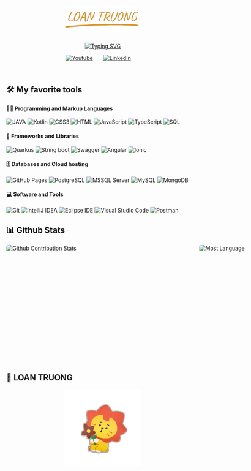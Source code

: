 
<h1 align="center"> 
  <a href="https://github.com/LOTOTRUONG">
    <img src="https://github.com/LOTOTRUONG/LOTOTRUONG/blob/main/Loan.png?raw=true" alt="LOAN TRUONG" width="40%"/>
  </a> 
</h1>
    
<p align="center">
<a href="https://git.io/typing-svg"><img src="https://readme-typing-svg.demolab.com?font=Exo+2&weight=600&size=30&duration=6000&pause=1000&color=DF9824&center=true&vCenter=true&random=false&width=480&lines=Full-Stack+web+and+app+developer;Always+learning+new+things" alt="Typing SVG" /></a>
</p>

<!-- Social icons section -->
<p align="center">
  <a href="https://www.youtube.com/channel/UCZe4DpjBktMRC9kmKmL3Nuw"><img width="45px" alt="Youtube" title="Youtube" src="https://upload.wikimedia.org/wikipedia/commons/e/ef/Youtube_logo.png"/></a>
  &#8287;&#8287;&#8287;&#8287;&#8287;
  <a href="https://www.linkedin.com/in/loto-truong/"><img width="32px" alt="LinkedIn" title="LinkedIn" src="https://upload.wikimedia.org/wikipedia/commons/thumb/8/81/LinkedIn_icon.svg/2048px-LinkedIn_icon.svg.png"/></a>
  &#8287;&#8287;&#8287;&#8287;&#8287;
</p>

<br/>
  
## 🛠️ My favorite tools

#### 👨‍💻 Programming and Markup Languages
![JAVA](https://custom-icon-badges.demolab.com/badge/Java-007396.svg?logo=java-loan&logoColor=white&labelColor=red&color=ffffff)
![Kotlin](https://img.shields.io/badge/KOTLIN-KOTLIN?logo=kotlin&logoColor=white&labelColor=%237F52FF&color=ffffff)
![CSS3](https://img.shields.io/badge/CSS-CSS?logo=css3&logoColor=white&labelColor=%231572B6&color=ffffff) 
![HTML](https://img.shields.io/badge/HTML-HTML?logo=html5&logoColor=white&labelColor=%23E34F26&color=ffffff)
![JavaScript](https://img.shields.io/badge/JavaScript-JavaScript?logo=javascript&logoColor=white&labelColor=%23F7DF1E&color=ffffff)
![TypeScript](https://img.shields.io/badge/TypeScript-TypeScript?logo=typescript&logoColor=white&labelColor=%233178C6&color=ffffff)
![SQL](https://img.shields.io/badge/SQL-SQL?logo=sqlite&logoColor=white&labelColor=%23003B57&color=ffffff)

#### 🧰 Frameworks and Libraries
![Quarkus](https://img.shields.io/badge/QUARKUS-QUARKUS?logo=quarkus&logoColor=white&labelColor=%234695EB&color=ffffff)
![String boot](https://img.shields.io/badge/StringBoot%20-%20StringBoot?logo=springboot&logoColor=white&labelColor=%236DB33F&color=ffffff)
![Swagger](https://img.shields.io/badge/SWAGGER-SWAGGER?logo=swagger&logoColor=white&labelColor=%2385EA2D&color=ffffff)
![Angular](https://img.shields.io/badge/ANGULAR-ANGULAR?logo=angular&logoColor=white&labelColor=%230F0F11&color=ffffff)
![Ionic](https://img.shields.io/badge/IONIC-IONIC?logo=ionic&logoColor=white&labelColor=%233880FF&color=ffffff)

#### 🗄️ Databases and Cloud hosting
![GitHub Pages](https://img.shields.io/badge/GitHub%20Pages%20-%20GitHub%20Pages%20?logo=github&logoColor=white&labelColor=%23181717&color=ffffff)
![PostgreSQL](https://img.shields.io/badge/PostgreSQL-PostgreSQL?logo=postgresql&logoColor=white&labelColor=%234169E1&color=ffffff)
![MSSQL Server](https://img.shields.io/badge/MSSQLServer-MSSQLServer?logo=microsoftsqlserver&logoColor=white&labelColor=%23CC2927&color=ffffff)
![MySQL](https://img.shields.io/badge/MySQL-MySQL?logo=mysql&logoColor=white&labelColor=%234479A1&color=ffffff)
![MongoDB](https://img.shields.io/badge/MongoDB%20-%20MongoDB?logo=mongodb&logoColor=white&labelColor=%2347A248&color=ffffff)

#### 💻 Software and Tools
![Git](https://img.shields.io/badge/GitHub%20Pages%20-%20GitHub%20Pages%20?logo=github&logoColor=white&labelColor=%23181717&color=ffffff)
![IntelliJ IDEA](https://img.shields.io/badge/IntelliJ%20IDEA%20-%20IntelliJ%20IDEA?logo=intellijidea&logoColor=white&labelColor=%23000000&color=ffffff)
![Eclipse IDE](https://img.shields.io/badge/Eclipse%20IDE%20-%20Eclipse%20IDE?logo=eclipseide&logoColor=white&labelColor=%232C2255&color=ffffff)
![Visual Studio Code](https://img.shields.io/badge/Visual%20Studio%20Code%20-%20Visual%20Studio%20Code?logo=visualstudiocode&logoColor=white&labelColor=%23007ACC&color=ffffff)
![Postman](https://img.shields.io/badge/Postman%20-%20Postman?logo=postman&logoColor=white&labelColor=%23FF6C37&color=ffffff)

## 📊 Github Stats
 <p style="display: flex; justify-contect: space-between;">
<img style="border-radius: 5px; margin-bottom: 5px" alt="Github Contribution Stats" width="600px" height="300px" src="https://github-readme-stats.vercel.app/api?username=lototruong&show_icons=true&theme=dark&hide_border=true" />
<img style="border-radius: 5px; margin-bottom: 5px" alt="Most Language" width="400px" height="300px" src="https://github-readme-stats.vercel.app/api/top-langs?username=lototruong&layout=compact&langs_count=8&card_width=320&theme=dark&hide_border=true" />
</p>

## 🌺  LOAN TRUONG

<p align="center">
     <img src="https://github.com/LOTOTRUONG/LOTOTRUONG/blob/main/royan1.png?raw=true" alt="" width="40%"/>
</p>
